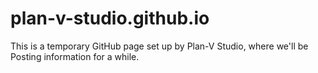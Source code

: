 # plan-v-studio.github.io
This is a temporary GitHub page set up by Plan-V Studio, where we'll be Posting information for a while.
